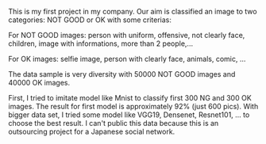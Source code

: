 This is my first project in my company. Our aim is classified an image to two categories: NOT GOOD or OK with some criterias:


   For NOT GOOD images: person with uniform, offensive, not clearly face, children, image with informations, more than 2 people,...
   
   
   For OK images: selfie image, person with clearly face, animals, comic, ...
   
   
The data sample is very diversity with 50000 NOT GOOD images and 40000 OK images.


First, I tried to imitate model like Mnist to classify first 300 NG and 300 OK images. The result for first model is approximately
92% (just 600 pics).
With bigger data set, I tried some model like VGG19, Densenet, Resnet101, ... to choose the best result. 
I can't public this data because this is an outsourcing project for a Japanese social network.
